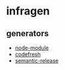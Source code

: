 # infragen

## generators

- [node-module](./generators/node-module.md)
- [codefresh](./generators/codefresh.md)
- [semantic-release](./generators/semantic-release.md)
